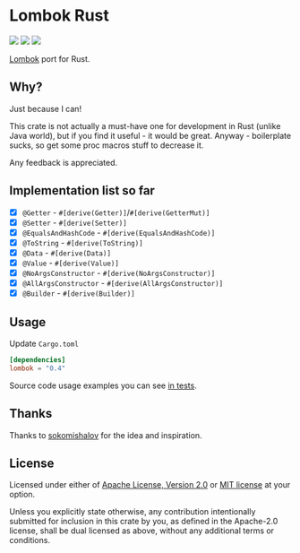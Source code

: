 # Lombok Rust
[![](https://docs.rs/lombok/badge.svg)](https://docs.rs/lombok/)
[![](https://img.shields.io/crates/v/lombok.svg)](https://crates.io/crates/lombok)
[![](https://img.shields.io/crates/d/lombok.svg)](https://crates.io/crates/lombok)


[Lombok](https://projectlombok.org) port for Rust.

## Why?

Just because I can!

This crate is not actually a must-have one for development in Rust (unlike Java world), but if you find it useful - it
would be great. Anyway - boilerplate sucks, so get some proc macros stuff to decrease it.

Any feedback is appreciated.

## Implementation list so far

- [x] `@Getter` - `#[derive(Getter)]`/`#[derive(GetterMut)]`
- [x] `@Setter` - `#[derive(Setter)]`
- [x] `@EqualsAndHashCode` - `#[derive(EqualsAndHashCode)]`
- [x] `@ToString` - `#[derive(ToString)]`
- [x] `@Data` - `#[derive(Data)]`
- [x] `@Value` - `#[derive(Value)]`
- [x] `@NoArgsConstructor` - `#[derive(NoArgsConstructor)]`
- [x] `@AllArgsConstructor` - `#[derive(AllArgsConstructor)]`
- [x] `@Builder` - `#[derive(Builder)]`

## Usage

Update `Cargo.toml`

```toml
[dependencies]
lombok = "0.4"
```

Source code usage examples you can see [in tests](./tests/tests.rs).

## Thanks

Thanks to [sokomishalov](https://github.com/sokomishalov/lombok-rs) for the idea and inspiration.

## License

Licensed under either of [Apache License, Version 2.0](LICENSE-APACHE.md) or [MIT license](LICENSE-MIT.md) at your
option.

Unless you explicitly state otherwise, any contribution intentionally submitted for inclusion in this crate by you, as
defined in the Apache-2.0 license, shall be dual licensed as above, without any additional terms or conditions.
